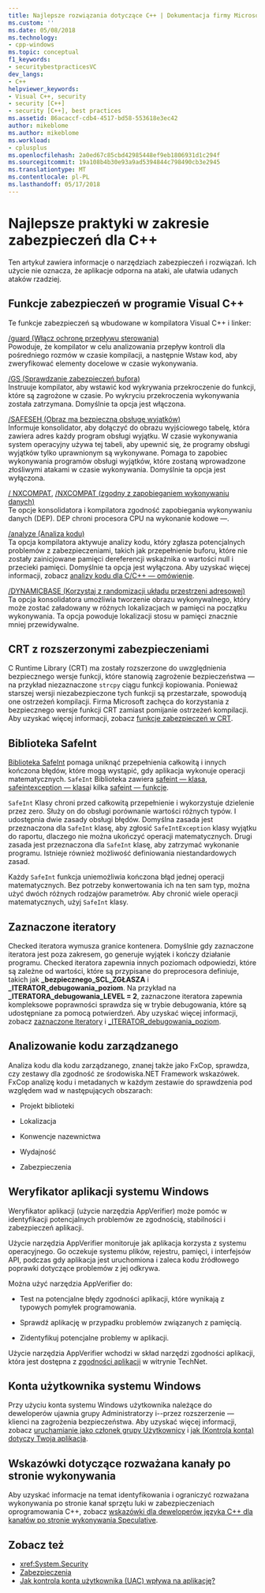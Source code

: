 ```yaml
---
title: Najlepsze rozwiązania dotyczące C++ | Dokumentacja firmy Microsoft
ms.custom: ''
ms.date: 05/08/2018
ms.technology:
- cpp-windows
ms.topic: conceptual
f1_keywords:
- securitybestpracticesVC
dev_langs:
- C++
helpviewer_keywords:
- Visual C++, security
- security [C++]
- security [C++], best practices
ms.assetid: 86acaccf-cdb4-4517-bd58-553618e3ec42
author: mikeblome
ms.author: mikeblome
ms.workload:
- cplusplus
ms.openlocfilehash: 2a0ed67c85cbd42985448ef9eb1806931d1c294f
ms.sourcegitcommit: 19a108b4b30e93a9ad5394844c798490cb3e2945
ms.translationtype: MT
ms.contentlocale: pl-PL
ms.lasthandoff: 05/17/2018
---
```

# <a name="security-best-practices-for-c"></a>Najlepsze praktyki w zakresie zabezpieczeń dla C++

Ten artykuł zawiera informacje o narzędziach zabezpieczeń i rozwiązań. Ich użycie nie oznacza, że aplikacje odporna na ataki, ale ułatwia udanych ataków rzadziej.  
  
## <a name="visual-c-security-features"></a>Funkcje zabezpieczeń w programie Visual C++

 Te funkcje zabezpieczeń są wbudowane w kompilatora Visual C++ i linker:  
  
 [/guard (Włącz ochronę przepływu sterowania)](../build/reference/guard-enable-control-flow-guard.md)  
 Powoduje, że kompilator w celu analizowania przepływ kontroli dla pośredniego rozmów w czasie kompilacji, a następnie Wstaw kod, aby zweryfikować elementy docelowe w czasie wykonywania.  
  
 [/GS (Sprawdzanie zabezpieczeń bufora)](../build/reference/gs-buffer-security-check.md)  
 Instruuje kompilator, aby wstawić kod wykrywania przekroczenie do funkcji, które są zagrożone w czasie. Po wykryciu przekroczenia wykonywania została zatrzymana. Domyślnie ta opcja jest włączona.  
  
 [/SAFESEH (Obraz ma bezpieczną obsługę wyjątków)](../build/reference/safeseh-image-has-safe-exception-handlers.md)  
 Informuje konsolidator, aby dołączyć do obrazu wyjściowego tabelę, która zawiera adres każdy program obsługi wyjątku. W czasie wykonywania system operacyjny używa tej tabeli, aby upewnić się, że programy obsługi wyjątków tylko uprawnionym są wykonywane. Pomaga to zapobiec wykonywania programów obsługi wyjątków, które zostaną wprowadzone złośliwymi atakami w czasie wykonywania. Domyślnie ta opcja jest wyłączona.  
  
 [/ NXCOMPAT](../build/reference/nxcompat.md), [/NXCOMPAT (zgodny z zapobieganiem wykonywaniu danych)](../build/reference/nxcompat-compatible-with-data-execution-prevention.md)  
 Te opcje konsolidatora i kompilatora zgodność zapobiegania wykonywaniu danych (DEP). DEP chroni procesora CPU na wykonanie kodowe —.  
  
 [/analyze (Analiza kodu)](../build/reference/analyze-code-analysis.md)  
 Ta opcja kompilatora aktywuje analizy kodu, który zgłasza potencjalnych problemów z zabezpieczeniami, takich jak przepełnienie buforu, które nie zostały zainicjowane pamięci dereferencji wskaźnika o wartości null i przecieki pamięci. Domyślnie ta opcja jest wyłączona. Aby uzyskać więcej informacji, zobacz [analizy kodu dla C/C++ — omówienie](/visualstudio/code-quality/code-analysis-for-c-cpp-overview).  
  
 [/DYNAMICBASE (Korzystaj z randomizacji układu przestrzeni adresowej)](../build/reference/dynamicbase-use-address-space-layout-randomization.md)  
 Ta opcja konsolidatora umożliwia tworzenie obrazu wykonywalnego, który może zostać załadowany w różnych lokalizacjach w pamięci na początku wykonywania. Ta opcja powoduje lokalizacji stosu w pamięci znacznie mniej przewidywalne.  
  
## <a name="security-enhanced-crt"></a>CRT z rozszerzonymi zabezpieczeniami  
 C Runtime Library (CRT) ma zostały rozszerzone do uwzględnienia bezpiecznego wersje funkcji, które stanowią zagrożenie bezpieczeństwa — na przykład niezaznaczone `strcpy` ciągu funkcji kopiowania. Ponieważ starszej wersji niezabezpieczone tych funkcji są przestarzałe, spowodują one ostrzeżeń kompilacji. Firma Microsoft zachęca do korzystania z bezpiecznego wersje funkcji CRT zamiast pomijanie ostrzeżeń kompilacji. Aby uzyskać więcej informacji, zobacz [funkcje zabezpieczeń w CRT](../c-runtime-library/security-features-in-the-crt.md).  
  
## <a name="safeint-library"></a>Biblioteka SafeInt  
 [Biblioteka SafeInt](../windows/safeint-library.md) pomaga uniknąć przepełnienia całkowitą i innych kończona błędów, które mogą wystąpić, gdy aplikacja wykonuje operacji matematycznych. `SafeInt` Biblioteka zawiera [safeint — klasa](../windows/safeint-class.md), [safeintexception — klasa](../windows/safeintexception-class.md)i kilka [safeint — funkcje](../windows/safeint-functions.md).  
  
 `SafeInt` Klasy chroni przed całkowitą przepełnienie i wykorzystuje dzielenie przez zero. Służy on do obsługi porównanie wartości różnych typów. I udostępnia dwie zasady obsługi błędów. Domyślna zasada jest przeznaczona dla `SafeInt` klasę, aby zgłosić `SafeIntException` klasy wyjątku do raportu, dlaczego nie można ukończyć operacji matematycznych. Drugi zasada jest przeznaczona dla `SafeInt` klasę, aby zatrzymać wykonanie programu. Istnieje również możliwość definiowania niestandardowych zasad.  
  
 Każdy `SafeInt` funkcja uniemożliwia kończona błąd jednej operacji matematycznych. Bez potrzeby konwertowania ich na ten sam typ, można użyć dwóch różnych rodzajów parametrów. Aby chronić wiele operacji matematycznych, użyj `SafeInt` klasy.  
  
## <a name="checked-iterators"></a>Zaznaczone iteratory  
 Checked iteratora wymusza granice kontenera. Domyślnie gdy zaznaczone iteratora jest poza zakresem, go generuje wyjątek i kończy działanie programu. Checked iteratora zapewnia innych poziomach odpowiedzi, które są zależne od wartości, które są przypisane do preprocesora definiuje, takich jak  **\_bezpiecznego\_SCL\_ZGŁASZA** i  **\_ITERATOR\_debugowania\_poziom**. Na przykład na  **\_ITERATORA\_debugowania\_LEVEL = 2**, zaznaczone iteratora zapewnia kompleksowe poprawności sprawdza się w trybie debugowania, które są udostępniane za pomocą potwierdzeń. Aby uzyskać więcej informacji, zobacz [zaznaczone Iteratory](../standard-library/checked-iterators.md) i [ \_ITERATOR\_debugowania\_poziom](../standard-library/iterator-debug-level.md).  
  
## <a name="code-analysis-for-managed-code"></a>Analizowanie kodu zarządzanego  
 Analiza kodu dla kodu zarządzanego, znanej także jako FxCop, sprawdza, czy zestawy dla zgodność ze środowiska.NET Framework wskazówek. FxCop analizę kodu i metadanych w każdym zestawie do sprawdzenia pod względem wad w następujących obszarach:  
  
-   Projekt biblioteki  
  
-   Lokalizacja  
  
-   Konwencje nazewnictwa  
  
-   Wydajność  
  
-   Zabezpieczenia  
  
## <a name="windows-application-verifier"></a>Weryfikator aplikacji systemu Windows  
 Weryfikator aplikacji (użycie narzędzia AppVerifier) może pomóc w identyfikacji potencjalnych problemów ze zgodnością, stabilności i zabezpieczeń aplikacji.  
  
 Użycie narzędzia AppVerifier monitoruje jak aplikacja korzysta z systemu operacyjnego. Go oczekuje systemu plików, rejestru, pamięci, i interfejsów API, podczas gdy aplikacja jest uruchomiona i zaleca kodu źródłowego poprawki dotyczące problemów z jej odkrywa.  
  
 Można użyć narzędzia AppVerifier do:  
  
-   Test na potencjalne błędy zgodności aplikacji, które wynikają z typowych pomyłek programowania.  
  
-   Sprawdź aplikację w przypadku problemów związanych z pamięcią.  

-   Zidentyfikuj potencjalne problemy w aplikacji.  
  
 Użycie narzędzia AppVerifier wchodzi w skład narzędzi zgodności aplikacji, która jest dostępna z [zgodności aplikacji](http://go.microsoft.com/fwlink/p/?linkid=91277) w witrynie TechNet.  
  

## <a name="windows-user-accounts"></a>Konta użytkownika systemu Windows  
 Przy użyciu konta systemu Windows użytkownika należące do deweloperów ujawnia grupy Administratorzy i--przez rozszerzenie — klienci na zagrożenia bezpieczeństwa. Aby uzyskać więcej informacji, zobacz [uruchamianie jako członek grupy Użytkownicy](running-as-a-member-of-the-users-group.md) i [jak (Kontrola konta) dotyczy Twoja aplikacja](how-user-account-control-uac-affects-your-application.md).

## <a name="guidance-for-speculative-execution-side-channels"></a>Wskazówki dotyczące rozważana kanały po stronie wykonywania

Aby uzyskać informacje na temat identyfikowania i ograniczyć rozważana wykonywania po stronie kanał sprzętu luki w zabezpieczeniach oprogramowania C++, zobacz [wskazówki dla deweloperów języka C++ dla kanałów po stronie wykonywania Speculative](developer-guidance-speculative-execution.md).

## <a name="see-also"></a>Zobacz też  
- <xref:System.Security>   
- [Zabezpieczenia](/dotnet/standard/security/index)   
- [Jak kontrola konta użytkownika (UAC) wpływa na aplikację?](how-user-account-control-uac-affects-your-application.md)
